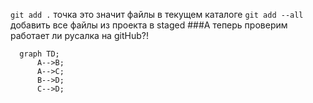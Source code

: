 ```git add .``` точка это значит файлы в текущем каталоге
```git add --all``` добавить все файлы из проекта в staged
###А теперь проверим работает ли русалка на gitHub?!
```mermaid
  graph TD;
      A-->B;
      A-->C;
      B-->D;
      C-->D;
```

